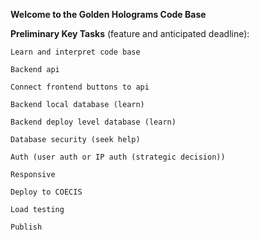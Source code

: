 **Welcome to the Golden Holograms Code Base**




**Preliminary Key Tasks** (feature and anticipated deadline):
  
    Learn and interpret code base 

    Backend api 

    Connect frontend buttons to api 

    Backend local database (learn) 

    Backend deploy level database (learn) 
    
    Database security (seek help) 

    Auth (user auth or IP auth (strategic decision)) 

    Responsive 

    Deploy to COECIS

    Load testing 

    Publish 

